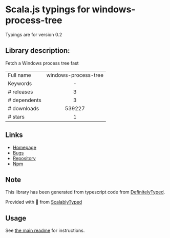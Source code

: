 
# Scala.js typings for windows-process-tree

Typings are for version 0.2

## Library description:
Fetch a Windows process tree fast

|                    |                 |
| ------------------ | :-------------: |
| Full name          | windows-process-tree |
| Keywords           | - |
| # releases         | 3 |
| # dependents       | 3 |
| # downloads        | 539227 |
| # stars            | 1 |

## Links
- [Homepage](https://github.com/Microsoft/vscode-windows-process-tree)
- [Bugs](https://github.com/Microsoft/vscode-windows-process-tree/issues)
- [Repository](https://github.com/Microsoft/vscode-windows-process-tree)
- [Npm](https://www.npmjs.com/package/windows-process-tree)
    


## Note
This library has been generated from typescript code from [DefinitelyTyped](https://definitelytyped.org).

Provided with :purple_heart: from [ScalablyTyped](https://github.com/oyvindberg/ScalablyTyped)

## Usage
See [the main readme](../../readme.md) for instructions.


